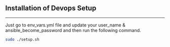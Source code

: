## **Installation of Devops Setup**
***
Just go to env_vars.yml file and update your user_name & ansible_become_password and then run the following command. 
```bash
sudo ./setup.sh
```
